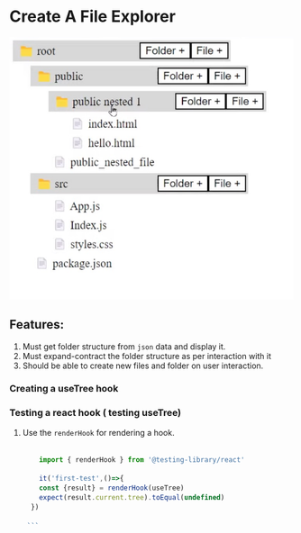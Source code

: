 # Create A File Explorer

![Folder](./pics/folder-structure.jpg "folder structure to be created")


## Features:
1. Must get folder structure from `json` data and display it.
1. Must expand-contract the folder structure as per interaction with it
1. Should be able to create new files and folder on user interaction.


### Creating a useTree hook



### Testing a react hook ( testing useTree)

1. Use the `renderHook`  for rendering a hook.
   
      ```javascript

          import { renderHook } from '@testing-library/react'

          it('first-test',()=>{
          const {result} = renderHook(useTree)
          expect(result.current.tree).toEqual(undefined)
        })

       ```